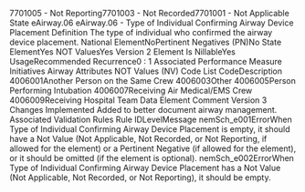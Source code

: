 

7701005 - Not Reporting7701003 - Not Recorded7701001 - Not Applicable
State
eAirway.06
eAirway.06 - Type of Individual Confirming Airway Device Placement
Definition
The type of individual who confirmed the airway device placement.
National ElementNoPertinent Negatives (PN)No
State ElementYes
NOT ValuesYes
Version 2 Element
Is NillableYes
UsageRecommended
Recurrence0 : 1
Associated Performance Measure Initiatives
Airway
Attributes
NOT Values (NV)
Code List
CodeDescription
4006001Another Person on the Same Crew
4006003Other
4006005Person Performing Intubation
4006007Receiving Air Medical/EMS Crew
4006009Receiving Hospital Team
Data Element Comment
Version 3 Changes Implemented
Added to better document airway management.
Associated Validation Rules
Rule IDLevelMessage
nemSch_e001ErrorWhen Type of Individual Confirming Airway Device Placement is empty, it should have a Not
Value (Not Applicable, Not Recorded, or Not Reporting, if allowed for the element) or a Pertinent
Negative (if allowed for the element), or it should be omitted (if the element is optional).
nemSch_e002ErrorWhen Type of Individual Confirming Airway Device Placement has a Not Value (Not Applicable,
Not Recorded, or Not Reporting), it should be empty.